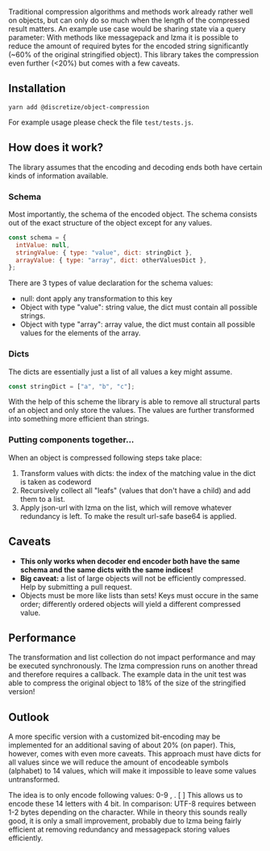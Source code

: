 Traditional compression algorithms and methods work already rather well on objects, but can only do so much when the length of the compressed result matters. An example use case would be sharing state via a query parameter: With methods like messagepack and lzma it is possible to reduce the amount of required bytes for the encoded string significantly (~60% of the original stringified object). This library takes the compression even further (<20%) but comes with a few caveats.

## Installation

```
yarn add @discretize/object-compression
```

For example usage please check the file `test/tests.js`.

## How does it work?

The library assumes that the encoding and decoding ends both have certain kinds of information available.

### Schema

Most importantly, the schema of the encoded object. The schema consists out of the exact structure of the object except for any values.

```js
const schema = {
  intValue: null,
  stringValue: { type: "value", dict: stringDict },
  arrayValue: { type: "array", dict: otherValuesDict },
};
```

There are 3 types of value declaration for the schema values:

- null: dont apply any transformation to this key
- Object with type "value": string value, the dict must contain all possible strings.
- Object with type "array": array value, the dict must contain all possible values for the elements of the array.

### Dicts

The dicts are essentially just a list of all values a key might assume.

```js
const stringDict = ["a", "b", "c"];
```

With the help of this scheme the library is able to remove all structural parts of an object and only store the values. The values are further transformed into something more efficient than strings.

### Putting components together...

When an object is compressed following steps take place:

1. Transform values with dicts: the index of the matching value in the dict is taken as codeword
2. Recursively collect all "leafs" (values that don't have a child) and add them to a list.
3. Apply json-url with lzma on the list, which will remove whatever redundancy is left. To make the result url-safe base64 is applied.

## Caveats

- **This only works when decoder end encoder both have the same schema and the same dicts with the same indices!**
- **Big caveat:** a list of large objects will not be efficiently compressed. Help by submitting a pull request.
- Objects must be more like lists than sets! Keys must occure in the same order; differently ordered objects will yield a different compressed value.

## Performance

The transformation and list collection do not impact performance and may be executed synchronously. The lzma compression runs on another thread and therefore requires a callback.
The example data in the unit test was able to compress the original object to 18% of the size of the stringified version!

## Outlook

A more specific version with a customized bit-encoding may be implemented for an additional saving of about 20% (on paper). This, however, comes with even more caveats. This approach must have dicts for all values since we will reduce the amount of encodeable symbols (alphabet) to 14 values, which will make it impossible to leave some values untransformed.

The idea is to only encode following values: 0-9 , . [ ]
This allows us to encode these 14 letters with 4 bit. In comparison: UTF-8 requires between 1-2 bytes depending on the character. While in theory this sounds really good, it is only a small improvement, probably due to lzma being fairly efficient at removing redundancy and messagepack storing values efficiently.
